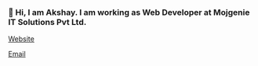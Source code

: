 ### 👋 Hi, I am Akshay. I am working as Web Developer at Mojgenie IT Solutions Pvt Ltd.

[Website](https://akshaykp.xyz)

[Email](mailto:axxsh.kp@gmail.com)
